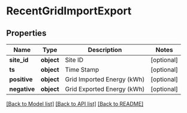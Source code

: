 # RecentGridImportExport

## Properties
Name | Type | Description | Notes
------------ | ------------- | ------------- | -------------
**site_id** | **object** | Site ID | [optional] 
**ts** | **object** | Time Stamp | [optional] 
**positive** | **object** | Grid Imported Energy (kWh) | [optional] 
**negative** | **object** | Grid Exported Energy (kWh) | [optional] 

[[Back to Model list]](../README.md#documentation-for-models) [[Back to API list]](../README.md#documentation-for-api-endpoints) [[Back to README]](../README.md)

